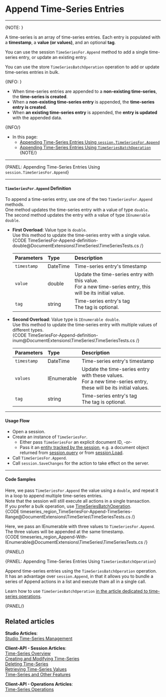﻿# Append Time-Series Entries

---

{NOTE: }

A time-series is an array of time-series entries. Each entry is 
populated with a **timestamp**, a **value (or values)**, and an 
optional **tag**.  

You can use the session `TimeSeriesFor.Append` method to add 
a single time-series entry, or update an existing entry.  

You can use the store `TimeSeriesBatchOperation` operation to 
add or update time-series entries in bulk.  

{INFO: }

* When time-series entries are appended to a **non-existing time-series**, 
  the **time-series is created**.  
* When a **non-existing time-series entry** is appended, the **time-series entry 
  is created**.  
* When **an existing time-series entry** is appended, the **entry 
  is updated** with the appended data.  

{INFO/}

* In this page:  
   * [Appending Time-Series Entries Using `session.TimeSeriesFor.Append`](../../../document-extensions/timeseries/client-api/append-time-series-entries#appending-time-series-entries-using-session.timeseriesfor.append)  
   * [Appending Time-Series Entries Using `TimeSeriesBatchOperation`](../../../document-extensions/timeseries/client-api/append-time-series-entries#appending-time-series-entries-using-timeseriesbatchoperation)  
{NOTE/}

---

{PANEL: Appending Time-Series Entries Using `session.TimeSeriesFor.Append`}

---

#### `TimeSeriesFor.Append` Definition

To append a time-series entry, use one of the two `TimeSeriesFor.Append` methods.  
One method updates the time-series entry with a value of type `double`.  
The second method updates the entry with a value of type `IEnumerable double`.  

* **First Overload**: Value type is `double`.  
  Use this method to update the time-series entry with a single value.  
     {CODE TimeSeriesFor-Append-definition-double@DocumentExtensions\TimeSeries\TimeSeriesTests.cs /}

     | Parameters | Type | Description |
     |:-------------|:-------------|:-------------|
     | `timestamp` | DateTime | Time-series entry's timestamp |
     | `value` | double | Update the time-series entry with this value. <br> For a new time-series entry, this will be its initial value. |
     | `tag` | string | Time-series entry's tag <br> The tag is optional. |

* **Second Overload**: Value type is `IEnumerable double`.  
  Use this method to update the time-series entry with multiple values 
  of different types.  
     {CODE TimeSeriesFor-Append-definition-inum@DocumentExtensions\TimeSeries\TimeSeriesTests.cs /}

     | Parameters | Type | Description |
     |:-------------|:-------------|:-------------|
     | `timestamp` | DateTime | Time-series entry's timestamp |
     | `values` | IEnumerable<double> | Update the time-series entry with these values. <br> For a new time-series entry, these will be its initial values. |
     | `tag` | string | Time-series entry's tag <br> The tag is optional. |

---

#### Usage Flow  

* Open a session.  
* Create an instance of `TimeSeriesFor`.  
    * Either pass `TimeSeriesFor` an explicit document ID, -or-  
    * Pass it an [entity tracked by the session](../../../client-api/session/loading-entities), e.g. a document object returned from [session.query](../../../client-api/session/querying/how-to-query) or from [session.Load](../../../client-api/session/loading-entities#load).  
* Call `TimeSeriesFor.Append`.  
* Call `session.SaveChanges` for the action to take effect on the server.  

---

#### Code Samples  

Here, we pass `TimeSeriesFor.Append` the value using a `double`, 
and repeat it in a loop to append multiple time-series entries.  
Note that the session will still execute all actions in a single transaction.  
If you prefer a bulk operation, use 
[TimeSeriesBatchOperation](../../../document-extensions/timeseries/client-api/api-overview#managing-time-series-using-store-operations).  
{CODE timeseries_region_TimeSeriesFor-Append-TimeSeries-Range@DocumentExtensions\TimeSeries\TimeSeriesTests.cs /}  

Here, we pass an IEnumerable with three values to `TimeSeriesFor.Append`.  
The three values will be appended at the same timestamp.  
{CODE timeseries_region_Append-With-IEnumerable@DocumentExtensions\TimeSeries\TimeSeriesTests.cs /}

{PANEL/}

{PANEL: Appending Time-Series Entries Using `TimeSeriesBatchOperation`}

Append time-series entries using the `TimeSeriesBatchOperation` operation.  
It has an advantage over `session.Append`, in that it allows you to bundle 
a series of Append actions in a list and execute tham all in a single call.  

Learn how to use `TimeSeriesBatchOperation` [in the article dedicated to 
time-series operations](../../../document-extensions/timeseries/client-api/time-series-operations#use-timeseriesbatchoperation-to-append).  

{PANEL/}

## Related articles
**Studio Articles**:  
[Studio Time-Series Management]()  

**Client-API - Session Articles**:  
[Time-Series Overview]()  
[Creating and Modifying Time-Series]()  
[Deleting Time-Series]()  
[Retrieving Time-Series Values]()  
[Time-Series and Other Features]()  

**Client-API - Operations Articles**:  
[Time-Series Operations]()  
